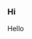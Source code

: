 ### Hi

<!--
**Charrd/Charrd** is a ✨ _special_ ✨ repository because its `README.md` (this file) appears on your GitHub profile.
-->

Hello
